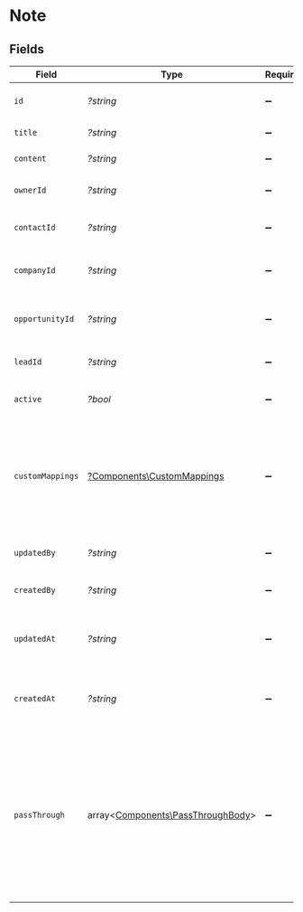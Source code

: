 # Note


## Fields

| Field                                                                                                                                                   | Type                                                                                                                                                    | Required                                                                                                                                                | Description                                                                                                                                             | Example                                                                                                                                                 |
| ------------------------------------------------------------------------------------------------------------------------------------------------------- | ------------------------------------------------------------------------------------------------------------------------------------------------------- | ------------------------------------------------------------------------------------------------------------------------------------------------------- | ------------------------------------------------------------------------------------------------------------------------------------------------------- | ------------------------------------------------------------------------------------------------------------------------------------------------------- |
| `id`                                                                                                                                                    | *?string*                                                                                                                                               | :heavy_minus_sign:                                                                                                                                      | The unique identifier of the note                                                                                                                       | 12345                                                                                                                                                   |
| `title`                                                                                                                                                 | *?string*                                                                                                                                               | :heavy_minus_sign:                                                                                                                                      | The title of the note                                                                                                                                   | Meeting Notes                                                                                                                                           |
| `content`                                                                                                                                               | *?string*                                                                                                                                               | :heavy_minus_sign:                                                                                                                                      | The content of the note.                                                                                                                                | Office hours are 9AM-6PM                                                                                                                                |
| `ownerId`                                                                                                                                               | *?string*                                                                                                                                               | :heavy_minus_sign:                                                                                                                                      | The user that owns the note.                                                                                                                            | 12345                                                                                                                                                   |
| `contactId`                                                                                                                                             | *?string*                                                                                                                                               | :heavy_minus_sign:                                                                                                                                      | The contact that is related to the note.                                                                                                                | 12345                                                                                                                                                   |
| `companyId`                                                                                                                                             | *?string*                                                                                                                                               | :heavy_minus_sign:                                                                                                                                      | The company that is related to the note.                                                                                                                | 12345                                                                                                                                                   |
| `opportunityId`                                                                                                                                         | *?string*                                                                                                                                               | :heavy_minus_sign:                                                                                                                                      | The opportunity that is related to the note.                                                                                                            | 12345                                                                                                                                                   |
| `leadId`                                                                                                                                                | *?string*                                                                                                                                               | :heavy_minus_sign:                                                                                                                                      | The lead that is related to the note.                                                                                                                   | 12345                                                                                                                                                   |
| `active`                                                                                                                                                | *?bool*                                                                                                                                                 | :heavy_minus_sign:                                                                                                                                      | Whether the Note is active or not.                                                                                                                      | true                                                                                                                                                    |
| `customMappings`                                                                                                                                        | [?Components\CustomMappings](../../Models/Components/CustomMappings.md)                                                                                 | :heavy_minus_sign:                                                                                                                                      | When custom mappings are configured on the resource, the result is included here.                                                                       |                                                                                                                                                         |
| `updatedBy`                                                                                                                                             | *?string*                                                                                                                                               | :heavy_minus_sign:                                                                                                                                      | The user that last updated the note.                                                                                                                    | 12345                                                                                                                                                   |
| `createdBy`                                                                                                                                             | *?string*                                                                                                                                               | :heavy_minus_sign:                                                                                                                                      | The user that created the note.                                                                                                                         | 12345                                                                                                                                                   |
| `updatedAt`                                                                                                                                             | *?string*                                                                                                                                               | :heavy_minus_sign:                                                                                                                                      | The timestamp when the note was last updated                                                                                                            | 2020-09-30T07:43:32.000Z                                                                                                                                |
| `createdAt`                                                                                                                                             | *?string*                                                                                                                                               | :heavy_minus_sign:                                                                                                                                      | The timestamp when the note was created                                                                                                                 | 2020-09-30T07:43:32.000Z                                                                                                                                |
| `passThrough`                                                                                                                                           | array<[Components\PassThroughBody](../../Models/Components/PassThroughBody.md)>                                                                         | :heavy_minus_sign:                                                                                                                                      | The pass_through property allows passing service-specific, custom data or structured modifications in request body when creating or updating resources. |                                                                                                                                                         |